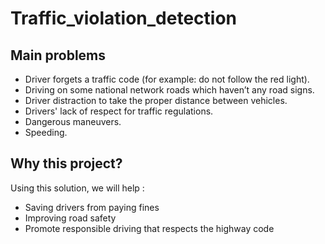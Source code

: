 # Traffic_violation_detection  

## Main problems
- Driver forgets a traffic code (for example: do not follow the red light). 
- Driving on some national network roads which haven’t any road signs. 
- Driver distraction ​to take the proper distance between vehicles. 
- Drivers' lack of respect for traffic regulations.
- Dangerous maneuvers. 
- Speeding.

## Why this project?  
Using this solution, we will help : 
- Saving drivers from paying fines 
- Improving road safety 
- Promote responsible driving that respects the highway code

  

